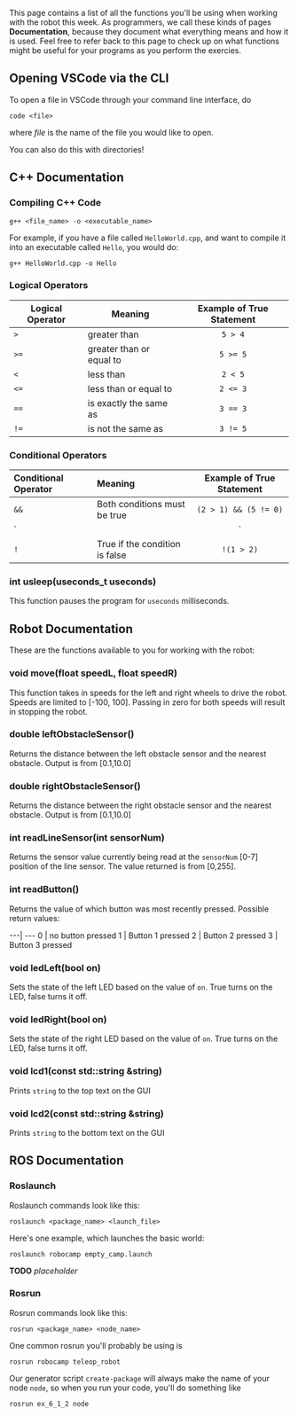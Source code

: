 This page contains a list of all the functions you'll be using when working with the robot this week. As programmers, we call these kinds of pages **Documentation**, because they document what everything means and how it is used. Feel free to refer back to this page to check up on what functions might be useful for your programs as you perform the exercies.

## Opening VSCode via the CLI

To open a file in VSCode through your command line interface, do

```
code <file>
```

where *file* is the name of the file you would like to open.

You can also do this with directories!


## C++ Documentation

### Compiling C++ Code

```
g++ <file_name> -o <executable_name>
```

For example, if you have a file called `HelloWorld.cpp`, and want to compile it into an executable called `Hello`, you would do:

```
g++ HelloWorld.cpp -o Hello
```

### Logical Operators

| Logical Operator | Meaning             | Example of True Statement |
|---|---|:---:|
|`>`   | greater than                 | `5 > 4`                 |
|`>=`   | greater than or equal to     | `5 >= 5`                |
|`<`   | less than	                   | `2 < 5`                 |
|`<=`   | less than or equal to        | `2 <= 3`                |
|`==`   | is exactly the same as       | `3 == 3`                |
|`!=`   | is not the same as           | `3 != 5`                |

### Conditional Operators

| Conditional Operator | Meaning | Example of True Statement |
| :--- | :--- | :---: |
| `&&` | Both conditions must be true | `(2 > 1) && (5 != 0)` |
| `||` | Either condition must be true | `(1 > 2) || (5 != 0)` |
| `!` | True if the condition is false | `!(1 > 2)` |


### int usleep(useconds_t useconds)

This function pauses the program for `useconds` milliseconds. 


## Robot Documentation
These are the functions available to you for working with the robot:

### void move(float speedL, float speedR)

This function takes in speeds for the left and right wheels to drive the robot. Speeds are limited to [-100, 100]. Passing in zero for both speeds will result in stopping the robot.

### double leftObstacleSensor()

Returns the distance between the left obstacle sensor and the nearest obstacle. Output is from [0.1,10.0]

### double rightObstacleSensor()

Returns the distance between the right obstacle sensor and the nearest obstacle. Output is from [0.1,10.0]

### int readLineSensor(int sensorNum)

Returns the sensor value currently being read at the `sensorNum` [0-7] position of the line sensor. The value returned is from [0,255].

### int readButton()

Returns the value of which button was most recently pressed.
Possible return values:

---| ---
0 | no button pressed
1 | Button 1 pressed
2 | Button 2 pressed
3 | Button 3 pressed

### void ledLeft(bool on)

Sets the state of the left LED based on the value of `on`. True turns on the LED, false turns it off.

### void ledRight(bool on)

Sets the state of the right LED based on the value of `on`. True turns on the LED, false turns it off.

### void lcd1(const std::string &string)

Prints `string` to the top text on the GUI

### void lcd2(const std::string &string)

Prints `string` to the bottom text on the GUI

## ROS Documentation

### Roslaunch

Roslaunch commands look like this:

```
roslaunch <package_name> <launch_file>
```

Here's one example, which launches the basic world:

```
roslaunch robocamp empty_camp.launch
```
**TODO** *placeholder*

### Rosrun

Rosrun commands look like this:

```
rosrun <package_name> <node_name>
```

One common rosrun you'll probably be using is

```
rosrun robocamp teleop_robot
```

Our generator script `create-package` will always make the name of your node `node`, so when you run your code, you'll do something like

```
rosrun ex_6_1_2 node
```


